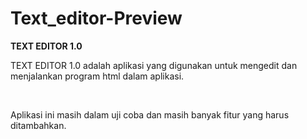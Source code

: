 # Text_editor-Preview
 <strong>TEXT EDITOR 1.0</strong><br>
       <p>TEXT EDITOR 1.0 adalah aplikasi yang digunakan untuk mengedit dan menjalankan program html dalam aplikasi.</p><br>
       <p>Aplikasi ini masih dalam uji coba dan masih banyak fitur yang harus ditambahkan.
